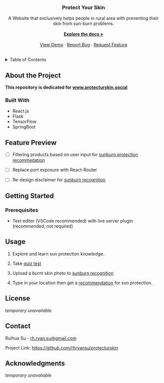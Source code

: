 <div align="center">

  <h3 align="center">Protect Your Skin</h3>

  <p align="center">
    A Website that exclusively helps people in rural area with preventing their skin from sun-burn problems.
    <br /><br />
    <a href="https://github.com/rhryansu/protecturskin"><strong>Explore the docs »</strong></a>
    <br />
    <br />
    <a href="https://github.com/rhryansu/protecturskin">View Demo</a>
    ·
    <a href="https://github.com/rhryansu/protecturskin/issues">Report Bug</a>
    ·
    <a href="https://github.com/rhryansu/protecturskin/issues">Request Feature</a>
  </p>
</div>
<br />

<!-- TABLE OF CONTENTS -->
<details>
  <summary>Table of Contents</summary>
  <ol>
    <li>
      <a href="#about-the-project">About The Project</a>
      <ul>
        <li><a href="#built-with">Built With</a></li>
      </ul>
    </li>
    <li><a href="#feature-preview">Feature Preview</a></li>
    <li>
      <a href="#getting-started">Getting Started</a>
      <ul>
        <li><a href="#prerequisites">Prerequisites</a></li>
        <li><a href="#installation">Installation</a></li>
      </ul>
    </li>
    <li><a href="#usage">Usage</a></li>
    <li><a href="#license">License</a></li>
    <li><a href="#contact">Contact</a></li>
    <li><a href="#acknowledgments">Acknowledgments</a></li>
  </ol>
</details>

## About the Project

**This repository is dedicated for www.protecturskin.social**

### Built With

* React.js
* Flask
* TensorFlow
* SpringBoot

## Feature Preview 
- [ ] Filtering products based on user input for [sunburn protection recommedation](https://github.com/rhryansu/weather-widget)
- [ ] Replace port exposure with React-Router
- [ ] Re-design disclaimer for [sunburn recognition](https://github.com/rhryansu/file-uploader-widget)


## Getting Started


### Prerequisites

* Text editor (VSCode recommended) with live server plugin (recommended, not required)

## Usage

1. Explore and learn sun protection knowledge.

2. Take [quiz test](http://protecturskin.social:3000/)

3. Upload a burnt skin photo to [sunburn recognition](http://protecturskin.social:2000/#sec-392d)

4. Type in your location then get a [recommendation](http://protecturskin.social:4000) for sun protection.

## License

*temporary unavailable*



## Contact

Ruihua Su - rh.ryan.su@gmail.com

Project Link: https://github.com/rhryansu/protecturskin



## Acknowledgments

*temporary unavaliable*
